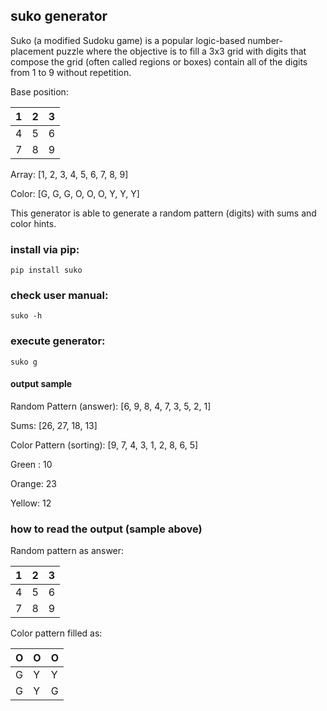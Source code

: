 ## suko generator

Suko (a modified Sudoku game) is a popular logic-based number-placement puzzle where the objective is to fill a 3x3 grid with digits that compose the grid (often called regions or boxes) contain all of the digits from 1 to 9 without repetition.

Base position:

 | 1 | 2 | 3 |
 |---|---|---|
 | 4 | 5 | 6 |
 | 7 | 8 | 9 |

Array: [1, 2, 3, 4, 5, 6, 7, 8, 9]

Color: [G, G, G, O, O, O, Y, Y, Y]

This generator is able to generate a random pattern (digits) with sums and color hints.

### install via pip:
```
pip install suko
```
### check user manual:
```
suko -h
```
### execute generator:
```
suko g
```

#### output sample
Random Pattern (answer): [6, 9, 8, 4, 7, 3, 5, 2, 1]

Sums: [26, 27, 18, 13]

Color Pattern (sorting): [9, 7, 4, 3, 1, 2, 8, 6, 5]

Green : 10

Orange: 23

Yellow: 12

### how to read the output (sample above)

Random pattern as answer:

 | 1 | 2 | 3 |
 |---|---|---|
 | 4 | 5 | 6 |
 | 7 | 8 | 9 |

Color pattern filled as:

 | O | O | O |
 |---|---|---|
 | G | Y | Y |
 | G | Y | G |
